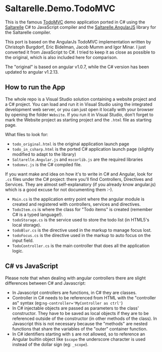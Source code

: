 # Saltarelle.Demo.TodoMVC

This is the famous [TodoMVC](http://todomvc.com/) demo application ported in C# using the [Saltarelle](http://www.saltarelle-compiler.com/) 
C# to JavaScript compiler and the [Saltarelle.AngularJS](https://github.com/nippur72/Saltarelle.AngularJS) library 
for the Saltarelle compiler.

This port is based on the AngularJs TodoMVC implementation written by Christoph Burgdorf, Eric Bidelman, Jacob Mumm and Igor Minar. I just 
converted it from JavaScript to C#. I tried to keep it as close as possible to the original, which is also included here for comparison. 

The "original" is based on angular v1.0.7, while the C# version has been updated to angular v1.2.13. 

## How to run the App

The whole repo is a Visual Studio solution containing a website project and a C# project. You can load and run it in Visual Studio
using the integrated development web server, or you can just open it locally with your browser by opening the folder `Website`. If you
run it in Visual Studio, don't forget to mark the Website project as starting project and the `.html` file as starting page.

What files to look for:

- `todo_original.html` is the original application launch page
- `todo_in_csharp.html` is the ported C# application launch page (slightly modified to adapt to the library)
- `Saltarelle.Angular.js` and `mscorlib.js` are the required libraries
- `todomvc.js` is the C# compiled file.

If you want make and idea on how it's to write in C# and Angular, look for `.cs` files under the C# project: there you'll find 
Controllers, Directives and Services. They are almost self-explanatory (if you already know angular.js) which is a good excuse for
not documenting them :-).

- `Main.cs` is the application entry point where the angular module is created and registered with controllers, services and directives.
- `TodoItem.cs` is where the class for "Todo items" is created (remember C# is a typed language!).
- `todoStorage.cs` is the service used to store the todo list (in HTML5's local storage).
- `todoBlur.cs` is the directive used in the markup to manage focus lost.
- `todoFocus.cs` is the directive used in the markup to auto focus on the input field.
- `TodoController.cs` is the main controller that does all the application logic.

## C# vs JavaScript

Please note that when dealing with angular controllers there are slight differences between C# and Javascript:

- In Javascript controllers are functions, in C# they are classes. 
- Controller in C# needs to be referenced from HTML with the "controller as" syntax (eg:`ng-controller='MyController as ctrl'`)
- In C# injectable objects are passed as parameters to the class' constructor. They have to be saved 
as local objects if they are to be referenced outside of the constructor (in other methods of the class). In Javascript this is not necessary because 
the "methods" are nested functions that share the variables of the "outer" container function. 
- In C# identifiers starting with `$` are not allowed, so to reference an Angular builtin object like `$scope` the underscore character is 
used instead of the dollar sign (eg: `_scope`).

